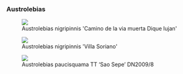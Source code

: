 ### Austrolebias

<figure>
  <img src="https://thekillifish.net/index_ATTACHMENTS/20230201-nigripinnis_DSC_8700.jpg" />
  <figcaption>Austrolebias nigripinnis 'Camino de la via muerta Dique lujan'</figcaption>
</figure>

<figure>
  <img src="https://thekillifish.net/index_ATTACHMENTS/Austrolebias_nigripinnis-DSC_2166.jpg" />
  <figcaption>Austrolebias nigripinnis 'Villa Soriano'</figcaption>
</figure>

<figure>
  <img src="https://thekillifish.net/index_ATTACHMENTS/20230201-paucisquama_DSC_8701.jpg" />
  <figcaption>Austrolebias paucisquama TT ‘Sao Sepe’ DN2009/8</figcaption>
</figure>

